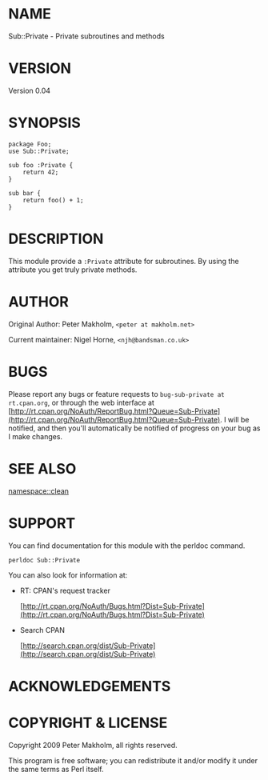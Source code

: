 # NAME

Sub::Private - Private subroutines and methods

# VERSION

Version 0.04

# SYNOPSIS

    package Foo;
    use Sub::Private;

    sub foo :Private {
        return 42;
    }

    sub bar {
        return foo() + 1;
    }

# DESCRIPTION

This module provide a `:Private` attribute for subroutines.
By using the attribute you get truly private methods.

# AUTHOR

Original Author:
Peter Makholm, `<peter at makholm.net>`

Current maintainer:
Nigel Horne, `<njh@bandsman.co.uk>`

# BUGS

Please report any bugs or feature requests to `bug-sub-private at rt.cpan.org`, or through
the web interface at [http://rt.cpan.org/NoAuth/ReportBug.html?Queue=Sub-Private](http://rt.cpan.org/NoAuth/ReportBug.html?Queue=Sub-Private).  I will be notified, and then you'll
automatically be notified of progress on your bug as I make changes.

# SEE ALSO

[namespace::clean](https://metacpan.org/pod/namespace%3A%3Aclean)

# SUPPORT

You can find documentation for this module with the perldoc command.

    perldoc Sub::Private

You can also look for information at:

- RT: CPAN's request tracker

    [http://rt.cpan.org/NoAuth/Bugs.html?Dist=Sub-Private](http://rt.cpan.org/NoAuth/Bugs.html?Dist=Sub-Private)

- Search CPAN

    [http://search.cpan.org/dist/Sub-Private](http://search.cpan.org/dist/Sub-Private)

# ACKNOWLEDGEMENTS

# COPYRIGHT & LICENSE

Copyright 2009 Peter Makholm, all rights reserved.

This program is free software; you can redistribute it and/or modify it
under the same terms as Perl itself.
